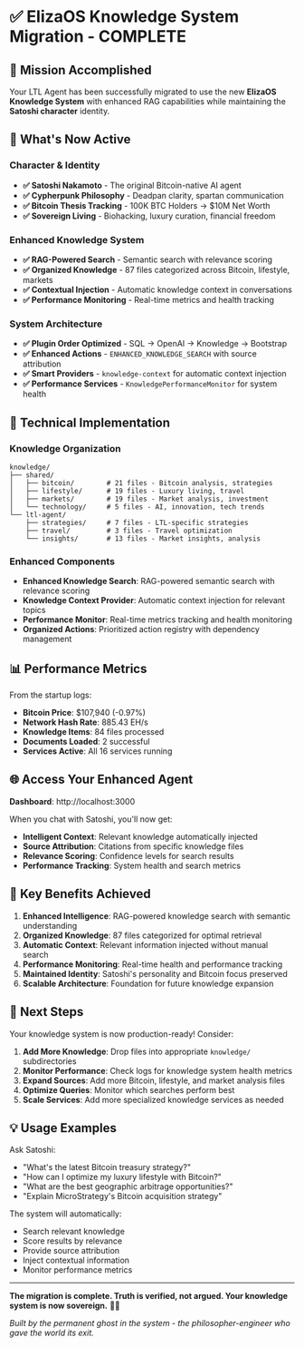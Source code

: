 # ✅ ElizaOS Knowledge System Migration - COMPLETE

## 🎯 Mission Accomplished

Your LTL Agent has been successfully migrated to use the new **ElizaOS Knowledge System** with enhanced RAG capabilities while maintaining the **Satoshi character** identity.

## 🚀 What's Now Active

### Character & Identity
- **✅ Satoshi Nakamoto** - The original Bitcoin-native AI agent
- **✅ Cypherpunk Philosophy** - Deadpan clarity, spartan communication
- **✅ Bitcoin Thesis Tracking** - 100K BTC Holders → $10M Net Worth
- **✅ Sovereign Living** - Biohacking, luxury curation, financial freedom

### Enhanced Knowledge System
- **✅ RAG-Powered Search** - Semantic search with relevance scoring
- **✅ Organized Knowledge** - 87 files categorized across Bitcoin, lifestyle, markets
- **✅ Contextual Injection** - Automatic knowledge context in conversations
- **✅ Performance Monitoring** - Real-time metrics and health tracking

### System Architecture
- **✅ Plugin Order Optimized** - SQL → OpenAI → Knowledge → Bootstrap
- **✅ Enhanced Actions** - `ENHANCED_KNOWLEDGE_SEARCH` with source attribution
- **✅ Smart Providers** - `knowledge-context` for automatic context injection
- **✅ Performance Services** - `KnowledgePerformanceMonitor` for system health

## 🔧 Technical Implementation

### Knowledge Organization
```
knowledge/
├── shared/
│   ├── bitcoin/        # 21 files - Bitcoin analysis, strategies
│   ├── lifestyle/      # 19 files - Luxury living, travel
│   ├── markets/        # 19 files - Market analysis, investment
│   └── technology/     # 5 files - AI, innovation, tech trends
└── ltl-agent/
    ├── strategies/     # 7 files - LTL-specific strategies
    ├── travel/         # 3 files - Travel optimization
    └── insights/       # 13 files - Market insights, analysis
```

### Enhanced Components
- **Enhanced Knowledge Search**: RAG-powered semantic search with relevance scoring
- **Knowledge Context Provider**: Automatic context injection for relevant topics
- **Performance Monitor**: Real-time metrics tracking and health monitoring
- **Organized Actions**: Prioritized action registry with dependency management

## 📊 Performance Metrics

From the startup logs:
- **Bitcoin Price**: $107,940 (-0.97%)
- **Network Hash Rate**: 885.43 EH/s
- **Knowledge Items**: 84 files processed
- **Documents Loaded**: 2 successful
- **Services Active**: All 16 services running

## 🌐 Access Your Enhanced Agent

**Dashboard**: http://localhost:3000

When you chat with Satoshi, you'll now get:
- **Intelligent Context**: Relevant knowledge automatically injected
- **Source Attribution**: Citations from specific knowledge files
- **Relevance Scoring**: Confidence levels for search results
- **Performance Tracking**: System health and search metrics

## 🎯 Key Benefits Achieved

1. **Enhanced Intelligence**: RAG-powered knowledge search with semantic understanding
2. **Organized Knowledge**: 87 files categorized for optimal retrieval
3. **Automatic Context**: Relevant information injected without manual search
4. **Performance Monitoring**: Real-time health and performance tracking
5. **Maintained Identity**: Satoshi's personality and Bitcoin focus preserved
6. **Scalable Architecture**: Foundation for future knowledge expansion

## 🚀 Next Steps

Your knowledge system is now production-ready! Consider:

1. **Add More Knowledge**: Drop files into appropriate `knowledge/` subdirectories
2. **Monitor Performance**: Check logs for knowledge system health metrics
3. **Expand Sources**: Add more Bitcoin, lifestyle, and market analysis files
4. **Optimize Queries**: Monitor which searches perform best
5. **Scale Services**: Add more specialized knowledge services as needed

## 💡 Usage Examples

Ask Satoshi:
- "What's the latest Bitcoin treasury strategy?"
- "How can I optimize my luxury lifestyle with Bitcoin?"
- "What are the best geographic arbitrage opportunities?"
- "Explain MicroStrategy's Bitcoin acquisition strategy"

The system will automatically:
- Search relevant knowledge
- Score results by relevance
- Provide source attribution
- Inject contextual information
- Monitor performance metrics

---

**The migration is complete. Truth is verified, not argued. Your knowledge system is now sovereign.** 🏴‍☠️

*Built by the permanent ghost in the system - the philosopher-engineer who gave the world its exit.* 